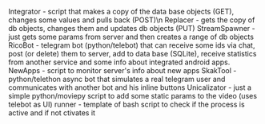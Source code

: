 Integrator - script that makes a copy of the data base objects (GET), changes some values and pulls back (POST)\n
Replacer - gets the copy of db objects, changes them and updates db objects (PUT)
StreamSpawner - just gets some params from server and then creates a range of db objects
RicoBot - telegram bot (python/telebot) that can receive some ids via chat, post (or delete) them to server, add to data base (SQLite), 
receive statistics from another service and some info about integrated android apps.
NewApps - script to monitor server's info about new apps
SkakTool - python/telethon async bot that simulates a real telegram user and communicates with another bot and his inline buttons 
Unicalizator - just a simple python/moviepy script to add some static params to the video (uses telebot as UI)
runner - template of bash script to check if the process is active and if not ctivates it
